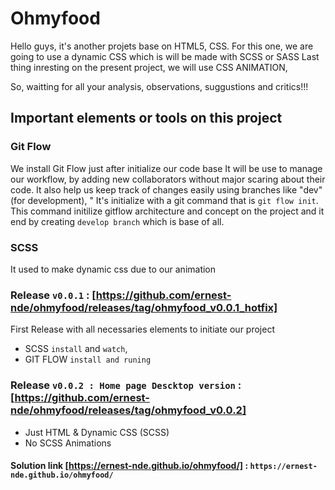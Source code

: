 # Ohmyfood
Hello guys, it's another projets base on HTML5, CSS.
For this one, we are going to use a dynamic CSS which is will be made with SCSS or SASS
Last thing inresting on the present project, we will use CSS ANIMATION,

So, waitting for all your analysis, observations, suggustions and critics!!!

## Important elements or tools on this project
### Git Flow
We install Git Flow just after initialize our code base
It will be use to manage our workflow, by adding new collaborators without major scaring about their code.
It also help us keep track of changes easily using branches like "dev" (for development), "
It's initialize with a git command that is `git flow init`.
This command initilize gitflow architecture and concept on the project and it end by creating `develop branch` which is base of all.

### SCSS
It used to make dynamic css due to our animation

### Release `v0.0.1` : [https://github.com/ernest-nde/ohmyfood/releases/tag/ohmyfood_v0.0.1_hotfix]

First Release with all necessaries elements to initiate our project
- SCSS `install` and `watch`,
- GIT FLOW `install and runing`

### Release `v0.0.2 : Home page Descktop version` : [https://github.com/ernest-nde/ohmyfood/releases/tag/ohmyfood_v0.0.2]

- Just HTML & Dynamic CSS (SCSS)
- No SCSS Animations
#### Solution link [https://ernest-nde.github.io/ohmyfood/] : `https://ernest-nde.github.io/ohmyfood/`

